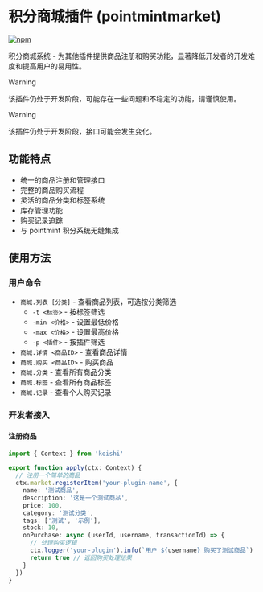# 积分商城插件 (pointmintmarket)

[![npm](https://img.shields.io/npm/v/koishi-plugin-pointmintmarket?style=flat-square)](https://www.npmjs.com/package/koishi-plugin-pointmintmarket)

积分商城系统 - 为其他插件提供商品注册和购买功能，显著降低开发者的开发难度和提高用户的易用性。

> [!WARNING]
> 该插件仍处于开发阶段，可能存在一些问题和不稳定的功能，请谨慎使用。

> [!WARNING]
> 该插件仍处于开发阶段，接口可能会发生变化。

## 功能特点

- 统一的商品注册和管理接口
- 完整的商品购买流程
- 灵活的商品分类和标签系统
- 库存管理功能
- 购买记录追踪
- 与 pointmint 积分系统无缝集成

## 使用方法

### 用户命令

- `商城.列表 [分类]` - 查看商品列表，可选按分类筛选
  - `-t <标签>` - 按标签筛选
  - `-min <价格>` - 设置最低价格
  - `-max <价格>` - 设置最高价格
  - `-p <插件>` - 按插件筛选
- `商城.详情 <商品ID>` - 查看商品详情
- `商城.购买 <商品ID>` - 购买商品
- `商城.分类` - 查看所有商品分类
- `商城.标签` - 查看所有商品标签
- `商城.记录` - 查看个人购买记录

### 开发者接入

#### 注册商品

```typescript
import { Context } from 'koishi'

export function apply(ctx: Context) {
  // 注册一个简单的商品
  ctx.market.registerItem('your-plugin-name', {
    name: '测试商品',
    description: '这是一个测试商品',
    price: 100,
    category: '测试分类',
    tags: ['测试', '示例'],
    stock: 10,
    onPurchase: async (userId, username, transactionId) => {
      // 处理购买逻辑
      ctx.logger('your-plugin').info(`用户 ${username} 购买了测试商品`)
      return true // 返回购买处理结果
    }
  })
}
```
